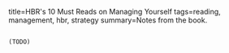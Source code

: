 title=HBR's 10 Must Reads on Managing Yourself
tags=reading, management, hbr, strategy
summary=Notes from the book.
~~~~~~

(TODO)
